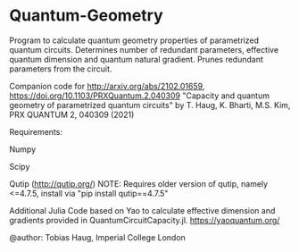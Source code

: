 # Quantum-Geometry
Program to calculate quantum geometry properties of parametrized quantum circuits. Determines number of redundant parameters, effective quantum dimension and quantum natural gradient. Prunes redundant parameters from the circuit.

Companion code for http://arxiv.org/abs/2102.01659, https://doi.org/10.1103/PRXQuantum.2.040309
"Capacity and quantum geometry of parametrized quantum circuits" by T. Haug, K. Bharti, M.S. Kim, PRX QUANTUM 2, 040309 (2021)


Requirements:

Numpy

Scipy

Qutip (http://qutip.org/)
NOTE: Requires older version of qutip, namely <=4.7.5, install via "pip install qutip==4.7.5"

Additional Julia Code based on Yao to calculate effective dimension and gradients provided in QuantumCircuitCapacity.jl.
https://yaoquantum.org/


@author: Tobias Haug, Imperial College London
